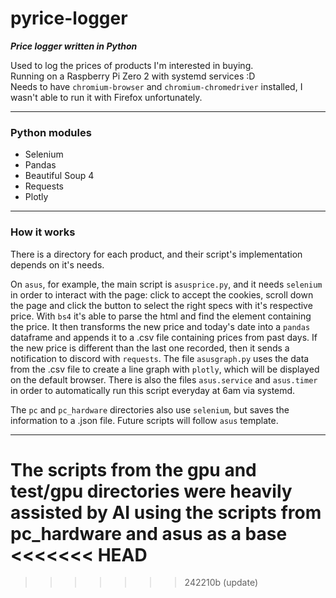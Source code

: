 # pyrice-logger
***Price logger written in Python***

Used to log the prices of products I'm interested in buying.  
Running on a Raspberry Pi Zero 2 with systemd services :D  
Needs to have `chromium-browser` and `chromium-chromedriver` installed, I wasn't able to run it with Firefox unfortunately.
___
### Python modules 
- Selenium
- Pandas
- Beautiful Soup 4
- Requests
- Plotly
___
### How it works
There is a directory for each product, and their script's implementation depends on it's needs.

On `asus`, for example, the main script is `asusprice.py`, and it needs `selenium` in order to interact with the page: click to accept the cookies, scroll down the page and click the button to select the right specs with it's respective price. With `bs4` it's able to parse the html and find the element containing the price. It then transforms the new price and today's date into a `pandas` dataframe and appends it to a .csv file containing prices from past days. If the new price is different than the last one recorded, then it sends a notification to discord with `requests`. The file `asusgraph.py` uses the data from the .csv file to create a line graph with `plotly`, which will be displayed on the default browser. There is also the files `asus.service` and `asus.timer` in order to automatically run this script everyday at 6am via systemd. 

The `pc` and `pc_hardware` directories also use `selenium`, but saves the information to a .json file. Future scripts will follow `asus` template. 
___
**The scripts from the gpu and test/gpu directories were heavily assisted by AI using the scripts from pc_hardware and asus as a base**
<<<<<<< HEAD
=======

>>>>>>> 242210b (update)
